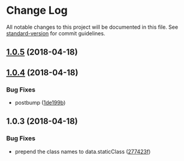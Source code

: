 # Change Log

All notable changes to this project will be documented in this file. See [standard-version](https://github.com/conventional-changelog/standard-version) for commit guidelines.

<a name="1.0.5"></a>
## [1.0.5](https://github.com/fjc0k/vue-css-modules/compare/v1.0.4...v1.0.5) (2018-04-18)



<a name="1.0.4"></a>
## [1.0.4](https://github.com/fjc0k/vue-css-modules/compare/v1.0.3...v1.0.4) (2018-04-18)


### Bug Fixes

* postbump ([1de199b](https://github.com/fjc0k/vue-css-modules/commit/1de199b))



<a name="1.0.3"></a>
## 1.0.3 (2018-04-18)


### Bug Fixes

* prepend the class names to data.staticClass ([277423f](https://github.com/fjc0k/vue-css-modules/commit/277423f))
